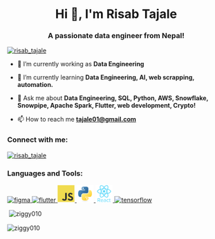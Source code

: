 <h1 align="center">Hi 👋, I'm Risab Tajale</h1>
<h3 align="center">A passionate data engineer from Nepal!</h3>

<p align="left"> <a href="https://twitter.com/risab_tajale" target="blank"><img src="https://img.shields.io/twitter/follow/risab_tajale?logo=twitter&style=for-the-badge" alt="risab_tajale" /></a> </p>

- 🔭 I’m currently working as **Data Engineering**

- 🌱 I’m currently learning **Data Engineering, AI, web scrapping, automation.**

- 💬 Ask me about **Data Engineering, SQL, Python, AWS, Snowflake, Snowpipe, Apache Spark, Flutter, web development, Crypto!**

- 📫 How to reach me **tajale01@gmail.com**

<h3 align="left">Connect with me:</h3>
<p align="left">
<a href="https://twitter.com/risab_tajale" target="blank"><img align="center" src="https://raw.githubusercontent.com/rahuldkjain/github-profile-readme-generator/master/src/images/icons/Social/twitter.svg" alt="risab_tajale" height="30" width="40" /></a>
</p>

<h3 align="left">Languages and Tools:</h3>
<p align="left"> <a href="https://www.figma.com/" target="_blank" rel="noreferrer"> <img src="https://www.vectorlogo.zone/logos/figma/figma-icon.svg" alt="figma" width="40" height="40"/> </a> <a href="https://flutter.dev" target="_blank" rel="noreferrer"> <img src="https://www.vectorlogo.zone/logos/flutterio/flutterio-icon.svg" alt="flutter" width="40" height="40"/> </a> <a href="https://developer.mozilla.org/en-US/docs/Web/JavaScript" target="_blank" rel="noreferrer"> <img src="https://raw.githubusercontent.com/devicons/devicon/master/icons/javascript/javascript-original.svg" alt="javascript" width="40" height="40"/> </a> <a href="https://www.python.org" target="_blank" rel="noreferrer"> <img src="https://raw.githubusercontent.com/devicons/devicon/master/icons/python/python-original.svg" alt="python" width="40" height="40"/> </a> <a href="https://reactjs.org/" target="_blank" rel="noreferrer"> <img src="https://raw.githubusercontent.com/devicons/devicon/master/icons/react/react-original-wordmark.svg" alt="react" width="40" height="40"/> </a> <a href="https://www.tensorflow.org" target="_blank" rel="noreferrer"> <img src="https://www.vectorlogo.zone/logos/tensorflow/tensorflow-icon.svg" alt="tensorflow" width="40" height="40"/> </a> </p>

<p>&nbsp;<img align="center" src="https://github-readme-stats.vercel.app/api?username=ziggy010&show_icons=true&theme=tokyonight&locale=en" alt="ziggy010" /></p>

<p><img align="center" src="https://github-readme-streak-stats.herokuapp.com/?user=ziggy010&theme=dark" alt="ziggy010" /></p>
